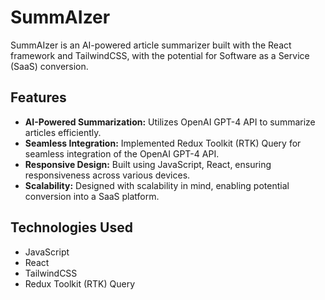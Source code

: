 # SummAIzer

SummAIzer is an AI-powered article summarizer built with the React framework and TailwindCSS, with the potential for Software as a Service (SaaS) conversion.

## Features

- **AI-Powered Summarization:** Utilizes OpenAI GPT-4 API to summarize articles efficiently.
- **Seamless Integration:** Implemented Redux Toolkit (RTK) Query for seamless integration of the OpenAI GPT-4 API.
- **Responsive Design:** Built using JavaScript, React, ensuring responsiveness across various devices.
- **Scalability:** Designed with scalability in mind, enabling potential conversion into a SaaS platform.

## Technologies Used

- JavaScript
- React
- TailwindCSS
- Redux Toolkit (RTK) Query


